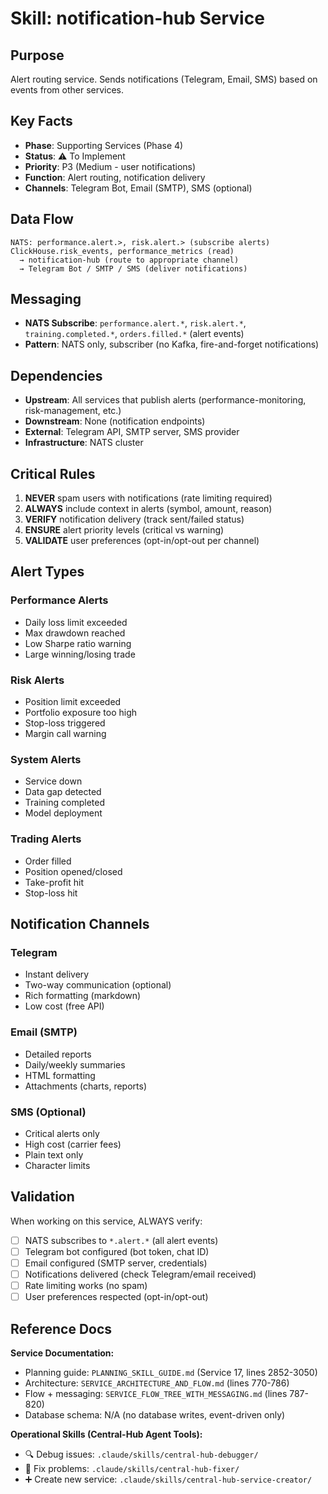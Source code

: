 # Skill: notification-hub Service

## Purpose
Alert routing service. Sends notifications (Telegram, Email, SMS) based on events from other services.

## Key Facts
- **Phase**: Supporting Services (Phase 4)
- **Status**: ⚠️ To Implement
- **Priority**: P3 (Medium - user notifications)
- **Function**: Alert routing, notification delivery
- **Channels**: Telegram Bot, Email (SMTP), SMS (optional)

## Data Flow
```
NATS: performance.alert.>, risk.alert.> (subscribe alerts)
ClickHouse.risk_events, performance_metrics (read)
  → notification-hub (route to appropriate channel)
  → Telegram Bot / SMTP / SMS (deliver notifications)
```

## Messaging
- **NATS Subscribe**: `performance.alert.*`, `risk.alert.*`, `training.completed.*`, `orders.filled.*` (alert events)
- **Pattern**: NATS only, subscriber (no Kafka, fire-and-forget notifications)

## Dependencies
- **Upstream**: All services that publish alerts (performance-monitoring, risk-management, etc.)
- **Downstream**: None (notification endpoints)
- **External**: Telegram API, SMTP server, SMS provider
- **Infrastructure**: NATS cluster

## Critical Rules
1. **NEVER** spam users with notifications (rate limiting required)
2. **ALWAYS** include context in alerts (symbol, amount, reason)
3. **VERIFY** notification delivery (track sent/failed status)
4. **ENSURE** alert priority levels (critical vs warning)
5. **VALIDATE** user preferences (opt-in/opt-out per channel)

## Alert Types
### Performance Alerts
- Daily loss limit exceeded
- Max drawdown reached
- Low Sharpe ratio warning
- Large winning/losing trade

### Risk Alerts
- Position limit exceeded
- Portfolio exposure too high
- Stop-loss triggered
- Margin call warning

### System Alerts
- Service down
- Data gap detected
- Training completed
- Model deployment

### Trading Alerts
- Order filled
- Position opened/closed
- Take-profit hit
- Stop-loss hit

## Notification Channels
### Telegram
- Instant delivery
- Two-way communication (optional)
- Rich formatting (markdown)
- Low cost (free API)

### Email (SMTP)
- Detailed reports
- Daily/weekly summaries
- HTML formatting
- Attachments (charts, reports)

### SMS (Optional)
- Critical alerts only
- High cost (carrier fees)
- Plain text only
- Character limits

## Validation
When working on this service, ALWAYS verify:
- [ ] NATS subscribes to `*.alert.*` (all alert events)
- [ ] Telegram bot configured (bot token, chat ID)
- [ ] Email configured (SMTP server, credentials)
- [ ] Notifications delivered (check Telegram/email received)
- [ ] Rate limiting works (no spam)
- [ ] User preferences respected (opt-in/opt-out)

## Reference Docs

**Service Documentation:**
- Planning guide: `PLANNING_SKILL_GUIDE.md` (Service 17, lines 2852-3050)
- Architecture: `SERVICE_ARCHITECTURE_AND_FLOW.md` (lines 770-786)
- Flow + messaging: `SERVICE_FLOW_TREE_WITH_MESSAGING.md` (lines 787-820)
- Database schema: N/A (no database writes, event-driven only)

**Operational Skills (Central-Hub Agent Tools):**
- 🔍 Debug issues: `.claude/skills/central-hub-debugger/`
- 🔧 Fix problems: `.claude/skills/central-hub-fixer/`
- ➕ Create new service: `.claude/skills/central-hub-service-creator/`
